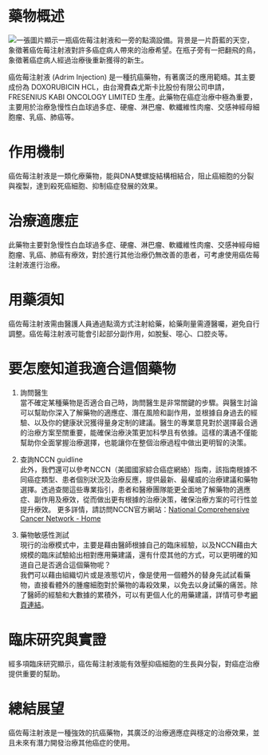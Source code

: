 # 藥物概述 
![一張圖片顯示一瓶癌佐莓注射液和一旁的點滴設備。背景是一片蔚藍的天空，象徵著癌佐莓注射液對許多癌症病人帶來的治療希望。在瓶子旁有一把翻飛的鳥，象徵著癌症病人經過治療後重新獲得的新生。](https://i.imgur.com/jJENs9J.jpeg)

癌佐莓注射液 (Adrim Injection) 是一種抗癌藥物，有著廣泛的應用範疇。其主要成份為 DOXORUBICIN HCL，由台灣費森尤斯卡比股份有限公司申請，FRESENIUS KABI ONCOLOGY  LIMITED 生產。此藥物在癌症治療中極為重要，主要用於治療急慢性白血球過多症、硬瘤、淋巴瘤、軟纖維性肉瘤、交感神經母細胞瘤、乳癌、肺癌等。

# 作用機制

癌佐莓注射液是一類化療藥物，能與DNA雙螺旋結構相結合，阻止癌細胞的分裂與複製，達到殺死癌細胞、抑制癌症發展的效果。

# 治療適應症

此藥物主要對急慢性白血球過多症、硬瘤、淋巴瘤、軟纖維性肉瘤、交感神經母細胞瘤、乳癌、肺癌有療效，對於進行其他治療仍無改善的患者，可考慮使用癌佐莓注射液進行治療。

# 用藥須知

癌佐莓注射液需由醫護人員通過點滴方式注射給藥，給藥劑量需遵醫囑，避免自行調整。癌佐莓注射液可能會引起部分副作用，如脫髮、噁心、口腔炎等。

# 要怎麼知道我適合這個藥物 

1. 詢問醫生  
當不確定某種藥物是否適合自己時，詢問醫生是非常關鍵的步驟。與醫生討論可以幫助你深入了解藥物的適應症、潛在風險和副作用，並根據自身過去的經驗、以及你的健康狀況獲得量身定制的建議。醫生的專業意見對於選擇最合適的治療方案至關重要，能確保治療決策更加科學且有依據。這樣的溝通不僅能幫助你全面掌握治療選擇，也能讓你在整個治療過程中做出更明智的決策。 

2. 查詢NCCN guidline  
此外，我們還可以參考NCCN（美國國家綜合癌症網絡）指南，該指南根據不同癌症類型、患者個別狀況及治療反應，提供最新、最權威的治療建議和藥物選擇。透過查閱這些專業指引，患者和醫療團隊能更全面地了解藥物的適應症、副作用及療效，從而做出更有根據的治療決策，確保治療方案的可行性並提升療效。 
更多詳情，請訪問NCCN官方網站：[National Comprehensive Cancer Network - Home](https://www.nccn.org/)

3. 藥物敏感性測試  
現行的治療模式中，主要是藉由醫師根據自己的臨床經驗，以及NCCN藉由大規模的臨床試驗給出相對應用藥建議，還有什麼其他的方式，可以更明確的知道自己是否適合這個藥物呢？   
我們可以藉由組織切片或是液態切片，像是使用一個體外的替身先試試看藥物，直接看體外的腫瘤細胞對於藥物的毒殺效果，以免去以身試藥的痛苦。除了醫師的經驗和大數據的累積外，可以有更個人化的用藥建議，詳情可參考[網頁連結](https://info.cancerfree.io/)。

# 臨床研究與實證

經多項臨床研究顯示，癌佐莓注射液能有效壓抑癌細胞的生長與分裂，對癌症治療提供重要的幫助。

# 總結展望

癌佐莓注射液是一種強效的抗癌藥物，其廣泛的治療適應症與穩定的治療效果，並且未來有潛力開發治療其他癌症的使用。
